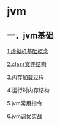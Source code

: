 # jvm

## 一．jvm基础

[1.虚拟机基础概念](jvm-concept.md)

[2.class文件结构](class-format.md)

[3.内存加载过程](memory-load.md)

4.运行时内存结构

5.jvm常用指令

6.jvm调优实战